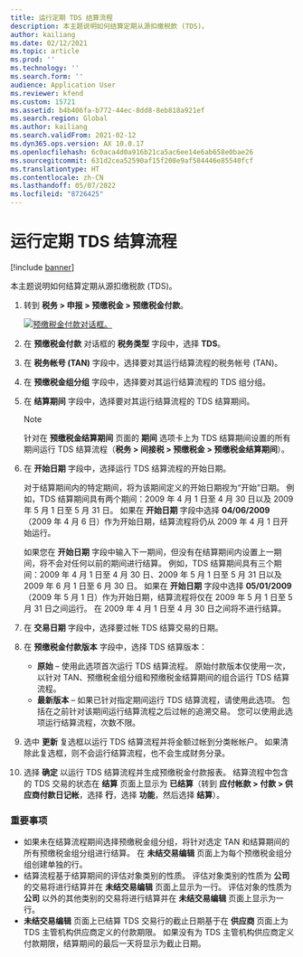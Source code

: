```yaml
---
title: 运行定期 TDS 结算流程
description: 本主题说明如何结算定期从源扣缴税款 (TDS)。
author: kailiang
ms.date: 02/12/2021
ms.topic: article
ms.prod: ''
ms.technology: ''
ms.search.form: ''
audience: Application User
ms.reviewer: kfend
ms.custom: 15721
ms.assetid: b4b406fa-b772-44ec-8dd8-8eb818a921ef
ms.search.region: Global
ms.author: kailiang
ms.search.validFrom: 2021-02-12
ms.dyn365.ops.version: AX 10.0.17
ms.openlocfilehash: 6c0aca4d0a916b21ca5ac6ee14e6ab658e0bae26
ms.sourcegitcommit: 631d2cea52590af15f208e9af584446e85540fcf
ms.translationtype: HT
ms.contentlocale: zh-CN
ms.lasthandoff: 05/07/2022
ms.locfileid: "8726425"
---
```

# <a name="run-the-periodic-tds-settlement-process"></a>运行定期 TDS 结算流程

[!include [banner](../includes/banner.md)]

本主题说明如何结算定期从源扣缴税款 (TDS)。

1. 转到 **税务 \> 申报 \> 预缴税金 \> 预缴税金付款**。

    [![预缴税金付款对话框。](./media/apac-ind-TDS-47.png)](./media/apac-ind-TDS-47.png)

2. 在 **预缴税金付款** 对话框的 **税务类型** 字段中，选择 **TDS**。
3. 在 **税务帐号 (TAN)** 字段中，选择要对其运行结算流程的税务帐号 (TAN)。
4. 在 **预缴税金组分组** 字段中，选择要对其运行结算流程的 TDS 组分组。
5. 在 **结算期间** 字段中，选择要对其运行结算流程的 TDS 结算期间。

    > [!NOTE]
    > 针对在 **预缴税金结算期间** 页面的 **期间** 选项卡上为 TDS 结算期间设置的所有期间运行 TDS 结算流程（**税务 \> 间接税 \> 预缴税金 \> 预缴税金结算期间**）。

6. 在 **开始日期** 字段中，选择运行 TDS 结算流程的开始日期。

    对于结算期间内的特定期间，将为该期间定义的开始日期视为“开始”日期。 例如，TDS 结算期间具有两个期间：2009 年 4 月 1 日至 4 月 30 日以及 2009 年 5 月 1 日至 5 月 31 日。 如果在 **开始日期** 字段中选择 **04/06/2009**（2009 年 4 月 6 日）作为开始日期，结算流程将仍从 2009 年 4 月 1 日开始运行。

    如果您在 **开始日期** 字段中输入下一期间，但没有在结算期间内设置上一期间，将不会对任何以前的期间进行结算。 例如，TDS 结算期间具有三个期间：2009 年 4 月 1 日至 4 月 30 日、2009 年 5 月 1 日至 5 月 31 日以及 2009 年 6 月 1 日至 6 月 30 日。 如果在 **开始日期** 字段中选择 **05/01/2009**（2009 年 5 月 1 日）作为开始日期，结算流程将仅在 2009 年 5 月 1 日至 5 月 31 日之间运行。 在 2009 年 4 月 1 日至 4 月 30 日之间将不进行结算。

7. 在 **交易日期** 字段中，选择要过帐 TDS 结算交易的日期。
8. 在 **预缴税金付款版本** 字段中，选择 TDS 结算版本：

     - **原始** – 使用此选项首次运行 TDS 结算流程。 原始付款版本仅使用一次，以针对 TAN、预缴税金组分组和预缴税金结算期间的组合运行 TDS 结算流程。
    - **最新版本** – 如果已针对指定期间运行 TDS 结算流程，请使用此选项。 包括在之前针对该期间运行结算流程之后过帐的追溯交易。 您可以使用此选项运行结算流程，次数不限。

9. 选中 **更新** 复选框以运行 TDS 结算流程并将金额过帐到分类帐帐户。 如果清除此复选框，则不会运行结算流程，也不会生成财务分录。
10. 选择 **确定** 以运行 TDS 结算流程并生成预缴税金付款报表。 结算流程中包含的 TDS 交易的状态在 **结算** 页面上显示为 **已结算**（转到 **应付帐款 \> 付款 \> 供应商付款日记帐**，选择 **行**，选择 **功能**，然后选择 **结算**）。

### <a name="important-points"></a>重要事项

- 如果未在结算流程期间选择预缴税金组分组，将针对选定 TAN 和结算期间的所有预缴税金组分组进行结算。 在 **未结交易编辑** 页面上为每个预缴税金组分组创建单独的行。
- 结算流程基于结算期间的评估对象类别的性质。 评估对象类别的性质为 **公司** 的交易将进行结算并在 **未结交易编辑** 页面上显示为一行。 评估对象的性质为 **公司** 以外的其他类别的交易将进行结算并在 **未结交易编辑** 页面上显示为一行。
- **未结交易编辑** 页面上已结算 TDS 交易行的截止日期基于在 **供应商** 页面上为 TDS 主管机构供应商定义的付款期限。 如果没有为 TDS 主管机构供应商定义付款期限，结算期间的最后一天将显示为截止日期。
